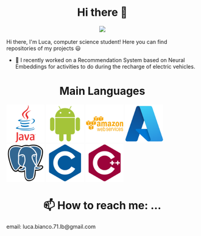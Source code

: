 <h1 align="center">Hi there 👋</h1>

<p align="center">
  <img src= "https://media4.giphy.com/media/qgQUggAC3Pfv687qPC/giphy.gif?cid=ecf05e47t1yn0oylbuavkmhltukuhwcgvhe905g66ontnyhq&rid=giphy.gif&ct=g">
</p>

Hi there, I'm Luca, computer science student! Here you can find repositories of my projects 😃

- 🔭 I recently worked on a Recommendation System based on Neural Embeddings for activities to do during the recharge of electric vehicles.

<h1 align=center>Main Languages</h1>

<p>
<img width="100" src="./img/java.svg">
<img width="100" src="./img/android.svg">
<img width="100" src="./img/aws.svg">
<img width="100" src="./img/azure.svg">
<img width="100" src="./img/pg.svg">
<img width="100" src="./img/c.svg">
<img width="100" src="./img/cpp.svg">
</p>


<h1 align= "center"> 📫 How to reach me: ... </h1>
<p> email: luca.bianco.71.lb@gmail.com </p>

<!--
**Luca-Bianco/Luca-Bianco** is a ✨ _special_ ✨ repository because its `README.md` (this file) appears on your GitHub profile.

Here are some ideas to get you started:

- 🔭 I’m currently working on ...
- 🌱 I’m currently learning ...
- 👯 I’m looking to collaborate on ...
- 🤔 I’m looking for help with ...
- 💬 Ask me about ...
- 📫 How to reach me: ...
- 😄 Pronouns: ...
- ⚡ Fun fact: ...
-->
